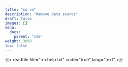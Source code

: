 ```yaml
---
title: "sq rm"
description: "Remove data source"
draft: false
images: []
menu:
  docs:
    parent: "cmd"
weight: 3000
toc: false
---
```


{{< readfile file="rm.help.txt" code="true" lang="text" >}}
